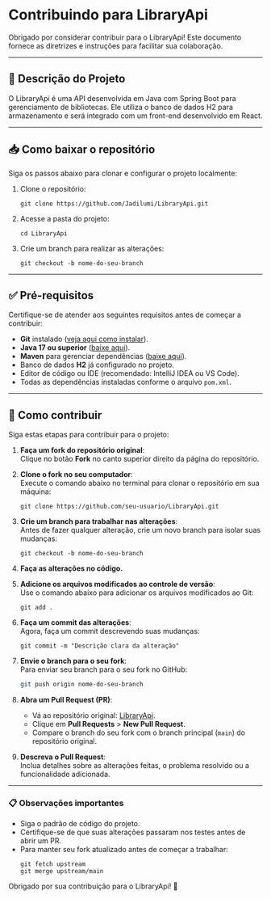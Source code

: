 # Contribuindo para LibraryApi

Obrigado por considerar contribuir para o LibraryApi! Este documento fornece as diretrizes e instruções para facilitar sua colaboração.

---

## 📘 Descrição do Projeto

O LibraryApi é uma API desenvolvida em Java com Spring Boot para gerenciamento de bibliotecas. Ele utiliza o banco de dados H2 para armazenamento e será integrado com um front-end desenvolvido em React.

---

## 📥 Como baixar o repositório

Siga os passos abaixo para clonar e configurar o projeto localmente:

1. Clone o repositório:
   ```
   git clone https://github.com/Jadilumi/LibraryApi.git
   ```
2. Acesse a pasta do projeto:

   ```
   cd LibraryApi
   ```
3. Crie um branch para realizar as alterações:

   ```
   git checkout -b nome-do-seu-branch
   ```

---

## ✅ Pré-requisitos

Certifique-se de atender aos seguintes requisitos antes de começar a contribuir:

- **Git** instalado ([veja aqui como instalar](https://git-scm.com/)).
- **Java 17 ou superior** ([baixe aqui](https://adoptium.net/)).
- **Maven** para gerenciar dependências ([baixe aqui](https://maven.apache.org/)).
- Banco de dados **H2** já configurado no projeto.
- Editor de código ou IDE (recomendado: IntelliJ IDEA ou VS Code).
- Todas as dependências instaladas conforme o arquivo `pom.xml`.

---
  
## 🤝 Como contribuir

Siga estas etapas para contribuir para o projeto:

1. **Faça um fork do repositório original**:  
   Clique no botão **Fork** no canto superior direito da página do repositório.

2. **Clone o fork no seu computador**:  
   Execute o comando abaixo no terminal para clonar o repositório em sua máquina:
   
   ```
   git clone https://github.com/seu-usuario/LibraryApi.git
   ```
3. **Crie um branch para trabalhar nas alterações**:  
   Antes de fazer qualquer alteração, crie um novo branch para isolar suas mudanças:
   
   ```
   git checkout -b nome-do-seu-branch
   ```
   
4. **Faça as alterações no código.**

5. **Adicione os arquivos modificados ao controle de versão**:  
   Use o comando abaixo para adicionar os arquivos modificados ao Git:
   ```
   git add .
   ```
6. **Faça um commit das alterações**:  
   Agora, faça um commit descrevendo suas mudanças:
   ```
   git commit -m "Descrição clara da alteração"
   ```
7. **Envie o branch para o seu fork**:  
   Para enviar seu branch para o seu fork no GitHub:
   ```bash
   git push origin nome-do-seu-branch
   ```
8. **Abra um Pull Request (PR)**:  
   - Vá ao repositório original: [LibraryApi](https://github.com/Jadilumi/LibraryApi).
   - Clique em **Pull Requests** > **New Pull Request**.
   - Compare o branch do seu fork com o branch principal (`main`) do repositório original.

9. **Descreva o Pull Request**:  
   Inclua detalhes sobre as alterações feitas, o problema resolvido ou a funcionalidade adicionada.

---

### 📋 Observações importantes

- Siga o padrão de código do projeto.
- Certifique-se de que suas alterações passaram nos testes antes de abrir um PR.
- Para manter seu fork atualizado antes de começar a trabalhar:
   ```
   git fetch upstream
   git merge upstream/main
   ```
Obrigado por sua contribuição para o LibraryApi! 🎉
